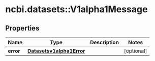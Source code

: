 # ncbi.datasets::V1alpha1Message

## Properties
Name | Type | Description | Notes
------------ | ------------- | ------------- | -------------
**error** | [**Datasetsv1alpha1Error**](datasetsv1alpha1Error.md) |  | [optional] 



